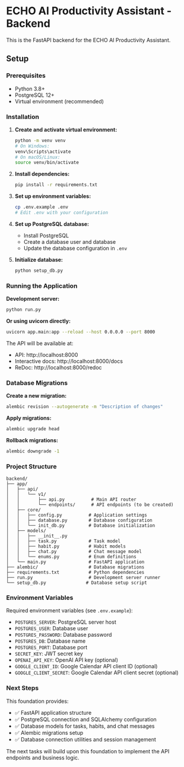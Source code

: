 # ECHO AI Productivity Assistant - Backend

This is the FastAPI backend for the ECHO AI Productivity Assistant.

## Setup

### Prerequisites

- Python 3.8+
- PostgreSQL 12+
- Virtual environment (recommended)

### Installation

1. **Create and activate virtual environment:**
   ```bash
   python -m venv venv
   # On Windows:
   venv\Scripts\activate
   # On macOS/Linux:
   source venv/bin/activate
   ```

2. **Install dependencies:**
   ```bash
   pip install -r requirements.txt
   ```

3. **Set up environment variables:**
   ```bash
   cp .env.example .env
   # Edit .env with your configuration
   ```

4. **Set up PostgreSQL database:**
   - Install PostgreSQL
   - Create a database user and database
   - Update the database configuration in `.env`

5. **Initialize database:**
   ```bash
   python setup_db.py
   ```

### Running the Application

**Development server:**
```bash
python run.py
```

**Or using uvicorn directly:**
```bash
uvicorn app.main:app --reload --host 0.0.0.0 --port 8000
```

The API will be available at:
- API: http://localhost:8000
- Interactive docs: http://localhost:8000/docs
- ReDoc: http://localhost:8000/redoc

### Database Migrations

**Create a new migration:**
```bash
alembic revision --autogenerate -m "Description of changes"
```

**Apply migrations:**
```bash
alembic upgrade head
```

**Rollback migrations:**
```bash
alembic downgrade -1
```

### Project Structure

```
backend/
├── app/
│   ├── api/
│   │   └── v1/
│   │       ├── api.py          # Main API router
│   │       └── endpoints/      # API endpoints (to be created)
│   ├── core/
│   │   ├── config.py          # Application settings
│   │   ├── database.py        # Database configuration
│   │   └── init_db.py         # Database initialization
│   ├── models/
│   │   ├── __init__.py
│   │   ├── task.py            # Task model
│   │   ├── habit.py           # Habit models
│   │   ├── chat.py            # Chat message model
│   │   └── enums.py           # Enum definitions
│   └── main.py                # FastAPI application
├── alembic/                   # Database migrations
├── requirements.txt           # Python dependencies
├── run.py                     # Development server runner
└── setup_db.py               # Database setup script
```

### Environment Variables

Required environment variables (see `.env.example`):

- `POSTGRES_SERVER`: PostgreSQL server host
- `POSTGRES_USER`: Database user
- `POSTGRES_PASSWORD`: Database password
- `POSTGRES_DB`: Database name
- `POSTGRES_PORT`: Database port
- `SECRET_KEY`: JWT secret key
- `OPENAI_API_KEY`: OpenAI API key (optional)
- `GOOGLE_CLIENT_ID`: Google Calendar API client ID (optional)
- `GOOGLE_CLIENT_SECRET`: Google Calendar API client secret (optional)

### Next Steps

This foundation provides:
- ✅ FastAPI application structure
- ✅ PostgreSQL connection and SQLAlchemy configuration
- ✅ Database models for tasks, habits, and chat messages
- ✅ Alembic migrations setup
- ✅ Database connection utilities and session management

The next tasks will build upon this foundation to implement the API endpoints and business logic.